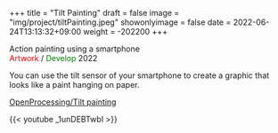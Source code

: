 +++
title = "Tilt Painting"
draft = false
image = "img/project/tiltPainting.jpeg"
showonlyimage = false
date = 2022-06-24T13:13:32+09:00
weight = -202200
+++

Action painting using a smartphone  
<span style="color: red; ">Artwork</span> / <span style="color: green; ">Develop</span> 2022 

<!--more-->
You can use the tilt sensor of your smartphone to create a graphic that looks like a paint hanging on paper.

<a href="https://openprocessing.org/sketch/1368153" target="_blank">OpenProcessing/Tilt painting</a>

{{< youtube _1unDEBTwbI >}}
